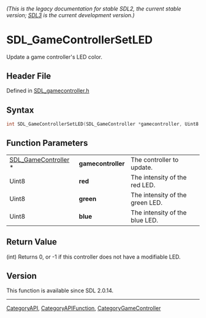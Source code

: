 ###### (This is the legacy documentation for stable SDL2, the current stable version; [SDL3](https://wiki.libsdl.org/SDL3/) is the current development version.)
# SDL_GameControllerSetLED

Update a game controller's LED color.

## Header File

Defined in [SDL_gamecontroller.h](https://github.com/libsdl-org/SDL/blob/SDL2/include/SDL_gamecontroller.h)

## Syntax

```c
int SDL_GameControllerSetLED(SDL_GameController *gamecontroller, Uint8 red, Uint8 green, Uint8 blue);
```

## Function Parameters

|                                            |                    |                                 |
| ------------------------------------------ | ------------------ | ------------------------------- |
| [SDL_GameController](SDL_GameController) * | **gamecontroller** | The controller to update.       |
| Uint8                                      | **red**            | The intensity of the red LED.   |
| Uint8                                      | **green**          | The intensity of the green LED. |
| Uint8                                      | **blue**           | The intensity of the blue LED.  |

## Return Value

(int) Returns 0, or -1 if this controller does not have a modifiable LED.

## Version

This function is available since SDL 2.0.14.

----
[CategoryAPI](CategoryAPI), [CategoryAPIFunction](CategoryAPIFunction), [CategoryGameController](CategoryGameController)

